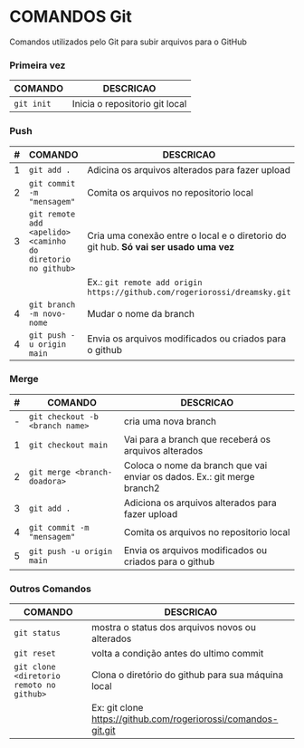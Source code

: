 # COMANDOS Git
Comandos utilizados pelo Git para subir arquivos para o GitHub


### Primeira vez
| COMANDO | DESCRICAO |
| --- | --- |
| `git init` | Inicia o repositorio git local |

### Push

| # | COMANDO | DESCRICAO |
| --- | --- | --- |
| 1 | `git add .` | Adicina os arquivos alterados para fazer upload |
| 2 | `git commit -m "mensagem"` | Comita os arquivos no repositorio local |
| 3 | `git remote add <apelido> <caminho do diretorio no github>` | Cria uma conexão entre o local e o diretorio do git hub. **Só vai ser usado uma vez** |
| | | Ex.: `git remote add origin https://github.com/rogeriorossi/dreamsky.git` |
| 4 | `git branch -m novo-nome` | Mudar o nome da branch |
| 4 | `git push -u origin main` | Envia os arquivos modificados ou criados para o github |

### Merge
| # | COMANDO | DESCRICAO |
| --- | --- | --- |
| - | `git checkout -b <branch name>` | cria uma nova branch |
| 1 | `git checkout main` | Vai para a branch que receberá os arquivos alterados |
| 2 | `git merge <branch-doadora>` | Coloca o nome da branch que vai enviar os dados. Ex.: git merge branch2 |
| 3 | `git add .` | Adiciona os arquivos alterados para fazer upload |
| 4 | `git commit -m "mensagem"` | Comita os arquivos no repositorio local |
| 5 | `git push -u origin main` | Envia os arquivos modificados ou criados para o github |


### Outros Comandos

| COMANDO | DESCRICAO |
| --- | --- |
| `git status` | mostra o status dos arquivos novos ou alterados |
| `git reset` | volta a condição antes do ultimo commit |
| `git clone <diretorio remoto no github>` | Clona o diretório do github para sua máquina local |
| | Ex: git clone https://github.com/rogeriorossi/comandos-git.git |
